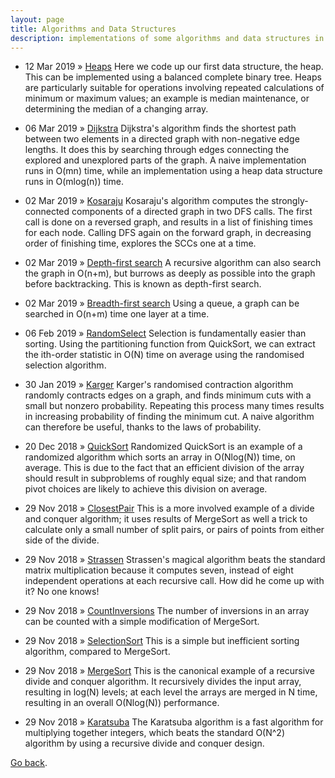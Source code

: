 ```yaml
---
layout: page
title: Algorithms and Data Structures
description: implementations of some algorithms and data structures in python
---
```


  * 12 Mar 2019 » [Heaps](/pages/algorithms/heaps.html) Here we code up our first data structure, the heap. This can be implemented using a balanced complete binary tree. Heaps are particularly suitable for operations involving repeated calculations of minimum or maximum values; an example is median maintenance, or determining the median of a changing array.

  * 06 Mar 2019 » [Dijkstra](/pages/algorithms/dijkstra.html) Dijkstra's algorithm finds the shortest path between two elements in a directed graph with non-negative edge lengths. It does this by searching through edges connecting the explored and unexplored parts of the graph. A naive implementation runs in O(mn) time, while an implementation using a heap data structure runs in O(mlog(n)) time.

  * 02 Mar 2019 » [Kosaraju](/pages/algorithms/kosaraju.html) Kosaraju's algorithm computes the strongly-connected components of a directed graph in two DFS calls. The first call is done on a reversed graph, and results in a list of finishing times for each node. Calling DFS again on the forward graph, in decreasing order of finishing time, explores the SCCs one at a time.   

  * 02 Mar 2019 » [Depth-first search](/pages/algorithms/DFS.html) A recursive algorithm can also search the graph in O(n+m), but burrows as deeply as possible into the graph before backtracking. This is known as depth-first search.  

  * 02 Mar 2019 » [Breadth-first search](/pages/algorithms/BFS.html) Using a queue, a graph can be searched in O(n+m) time one layer at a time.  

  * 06 Feb 2019 » [RandomSelect](/pages/algorithms/randomselect.html) Selection is fundamentally easier than sorting. Using the partitioning function from QuickSort, we can extract the ith-order statistic in O(N) time on average using the randomised selection algorithm.

  * 30 Jan 2019 » [Karger](/pages/algorithms/karger.html) Karger's randomised contraction algorithm randomly contracts edges on a graph, and finds minimum cuts with a small but nonzero probability. Repeating this process many times results in increasing probability of finding the minimum cut. A naive algorithm can therefore be useful, thanks to the laws of probability.

  * 20 Dec 2018 » [QuickSort](/pages/algorithms/quicksort.html) Randomized QuickSort is an example of a randomized algorithm which sorts an array in O(Nlog(N)) time, on average. This is due to the fact that an efficient division of the array should result in subproblems of roughly equal size; and that random pivot choices are likely to achieve this division on average.

  * 29 Nov 2018 » [ClosestPair](/pages/algorithms/closestpair.html) This is a more involved example of a divide and conquer algorithm; it uses results of MergeSort as well a trick to calculate only a small number of split pairs, or pairs of points from either side of the divide. 

  * 29 Nov 2018 » [Strassen](/pages/algorithms/strassen.html) Strassen's magical algorithm beats the standard matrix multiplication because it computes seven, instead of eight independent operations at each recursive call. How did he come up with it? No one knows!

  * 29 Nov 2018 » [CountInversions](/pages/algorithms/countinversions.html) The number of inversions in an array can be counted with a simple modification of MergeSort.

  * 29 Nov 2018 » [SelectionSort](/pages/algorithms/selectionsort.html) This is a simple but inefficient sorting algorithm, compared to MergeSort.

  * 29 Nov 2018 » [MergeSort](/pages/algorithms/mergesort.html) This is the canonical example of a recursive divide and conquer algorithm. It recursively divides the input array, resulting in log(N) levels; at each level the arrays are merged in N time, resulting in an overall O(Nlog(N)) performance. 

  * 29 Nov 2018 » [Karatsuba](/pages/algorithms/karatsuba.html) The Karatsuba algorithm is a fast algorithm for multiplying together integers, which beats the standard O(N^2) algorithm by using a recursive divide and conquer design.

[Go back](/index.html).
